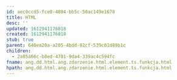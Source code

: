 ```yaml
---
id: aec0ccd5-fce0-4804-bb5c-50ac149e1678
title: HTML
desc: ''
updated: 1612941176818
created: 1612941176818
stub: true
parent: 640ea20a-a205-4bdd-92cf-539c01d89b1c
children:
  - 2a85a66c-b8ed-4701-9da4-339ac4c594fc
fname: ang.dd.html.ang.zdarzenie.html.element.ts.funkcja.html
hpath: ang.dd.html.ang.zdarzenie.html.element.ts.funkcja.html
---
```



